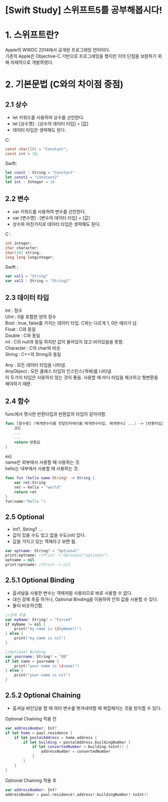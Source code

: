 [Swift Study] 스위프트5를 공부해봅시다!
=============================

# 1. 스위프트란?
Apple의 WWDC 2014에서 공개된 프로그래밍 언어이다.  
기존의 Apple은 Objective-C 기반으로 프로그래밍을 했지만 
이의 단점을 보완하기 위해 자체적으로 개발하였다.

# 2. 기본문법 (C와의 차이점 중점)
## 2.1 상수
- let 키워드를 사용하여 상수를 선언한다.
- let [상수명] : [상수의 데이터 타입] = [값]
- 데이터 타입은 생략해도 된다.
  
C:
```C
const char[20] = "Constant";
const int = 10;
```

Swift:
```swift
let const : String = "Constant"
let const1 = "Constant2"
let int : Integer = 10
```

## 2.2 변수
- var 키워드를 사용하여 변수를 선언한다.
- var [변수명] : [변수의 데이터 타입] = [값]
- 상수와 마찬가지로 데이터 타입은 생략해도 된다.
  
C :
```C
int integer;
char character;
char[10] string;
long long longinteger;
```

Swift :
```swift
var val1 = "String"
var val2 : String = "String1"
```

## 2.3 데이터 타입
Int : 정수  
UInt : 0을 포함한 양의 정수  
Bool : true, false를 가지는 데이터 타입. C와는 다르게 1, 0은 에러가 남.  
Float : C와 동일  
Double : C와 동일  
nil : C의 null과 동일 하지만 값이 들어있지 않고 비어있음을 뜻함.  
Character : C의 char와 비슷  
String : C++의 String과 동일

Any : 모든 데이터 타입을 나타냄.  
AnyObject : 모든 클래스 타입의 인스턴스(객체)를 나타냄.  
이 두가지 타입은 사용하지 않는 것이 좋음. 사용할 때 마다 타입을 체크하고 형변환을 해야하기 때문.  

## 2.4 함수
func에서 명시한 반환타입과 반환값의 타입이 같아야함.  
``` swift
func [함수명] (매개변수이름 전달인자레이블:매개변수타입, 매개변수2 ...) -> [반환타입] {
    코드
    ...
    ...
    return 반환값
}
```

ex)  
name은 외부에서 사용할 때 사용하는 것.  
hello는 내부에서 사용할 때 사용하는 것.  
``` swift
func fun (hello name:String) -> String {
    var ret:String
    ret = hello + "world"
    return ret
}
fun(name:"hello ")
```

## 2.5 Optional
- Int?, String? ...
- 값이 있을 수도 있고 없을 수도(nil) 있다.
- 값을 가지고 있는 객체라고 보면 됨.

``` swift
var optname: String? = "Optional"
print(optname) //Print -> Optional("optional")
optname = nil
print(optname) //Print -> nil
```

## 2.5.1 Optional Binding
- 옵셔널을 사용한 변수는 객체처럼 사용되므로 바로 사용할 수 없다.
- 대신 강제 추출 하거나, Optional Binding을 이용하여 안의 값을 사용할 수 있다.
- 둘이 비슷하긴함.
``` swift
//강제 추출
var myName: String? = "Forced"
if myName != nil {
    print("my name is \(myName!)")
} else {
    print("my name is nil")
}

//Optional Binding
var yourname: String? = "OB"
if let name = yourname {
    print("your name is \(name)")
} else {
    print("your name is nil")
}
```

## 2.5.2 Optional Chaining
- 옵셔널 바인딩을 할 때 여러 변수를 벗겨내야할 때 복잡해지는 것을 방지할 수 있다.  

Optional Chaining 적용 전
``` swift
var addressNumber: Int?
if let home = paul.residence {
    if let postalAddress = home.address {
        if let building = postalAddress.buildingNumber {
            if let convertedNumber = building.toInt() {
                addressNumber = convertedNumber
            }
        }
    }
}
```
Optional Chaining 적용 후
``` swift
var addressNumber: Int?
addressNumber = paul.residence?.address?.buildingNumber?.toInt()
```

